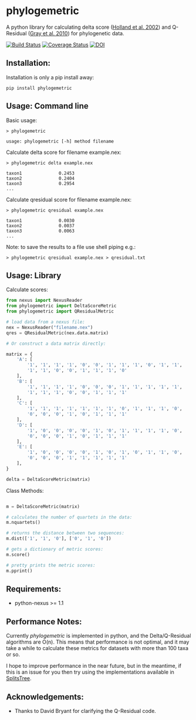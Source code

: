 # phylogemetric

A python library for calculating delta score ([Holland et al. 2002](http://mbe.oxfordjournals.org/content/19/12/2051.full)) and Q-Residual ([Gray et al. 2010](http://dx.doi.org/10.1098/rstb.2010.0162)) for phylogenetic data.

[![Build Status](https://travis-ci.org/SimonGreenhill/phylogemetric.svg?branch=master)](https://travis-ci.org/SimonGreenhill/phylogemetric)
[![Coverage Status](https://coveralls.io/repos/SimonGreenhill/phylogemetric/badge.svg?branch=master&service=github)](https://coveralls.io/github/SimonGreenhill/phylogemetric?branch=master)
[![DOI](https://zenodo.org/badge/22704/SimonGreenhill/phylogemetric.svg)](https://zenodo.org/badge/latestdoi/22704/SimonGreenhill/phylogemetric)

## Installation:

Installation is only a pip install away:

```shell
pip install phylogemetric
```

## Usage: Command line

Basic usage: 

```shell
> phylogemetric

usage: phylogemetric [-h] method filename
```

Calculate delta score for filename example.nex:

```shell
> phylogemetric delta example.nex

taxon1              0.2453
taxon2              0.2404
taxon3              0.2954
...
```

Calculate qresidual score for filename example.nex:

```shell
> phylogemetric qresidual example.nex

taxon1              0.0030
taxon2              0.0037
taxon3              0.0063
...
```

Note: to save the results to a file use shell piping e.g.:

```shell
> phylogemetric qresidual example.nex > qresidual.txt
```


## Usage: Library

Calculate scores:

```python
from nexus import NexusReader
from phylogemetric import DeltaScoreMetric
from phylogemetric import QResidualMetric

# load data from a nexus file:
nex = NexusReader("filename.nex")
qres = QResidualMetric(nex.data.matrix)

# Or construct a data matrix directly: 

matrix = {
    'A': [
        '1', '1', '1', '1', '0', '0', '1', '1', '1', '0', '1', '1',
        '1', '1', '0', '0', '1', '1', '1', '0'
    ],
    'B': [
        '1', '1', '1', '1', '0', '0', '0', '1', '1', '1', '1', '1',
        '1', '1', '1', '0', '0', '1', '1', '1'
    ],
    'C': [
        '1', '1', '1', '1', '1', '1', '1', '0', '1', '1', '1', '0',
        '0', '0', '0', '1', '0', '1', '1', '1'
    ],
    'D': [
        '1', '0', '0', '0', '0', '1', '0', '1', '1', '1', '1', '0',
        '0', '0', '0', '1', '0', '1', '1', '1'
    ],
    'E': [
        '1', '0', '0', '0', '0', '1', '0', '1', '0', '1', '1', '0',
        '0', '0', '0', '1', '1', '1', '1', '1'
    ],
}

delta = DeltaScoreMetric(matrix)
```

Class Methods:

```python

m = DeltaScoreMetric(matrix)

# calculates the number of quartets in the data:
m.nquartets()

# returns the distance between two sequences:
m.dist(['1', '1', '0'], ['0', '1', '0'])

# gets a dictionary of metric scores:
m.score()

# pretty prints the metric scores:
m.pprint()

```

## Requirements:

* python-nexus >= 1.1

## Performance Notes:

Currently _phylogemetric_ is implemented in python, and the Delta/Q-Residual algorithms are O(n). This means
that performance is not optimal, and it may take a while to calculate these metrics for datasets with more than
100 taxa or so. 

I hope to improve performance in the near future, but in the meantime, if this is an issue for you then try 
using the implementations available in [SplitsTree](http://splitstree.org).


## Acknowledgements:

* Thanks to David Bryant for clarifying the Q-Residual code.
